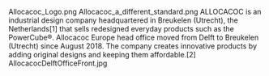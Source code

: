 Allocacoc_Logo.png Allocacoc_a_different_standard.png ALLOCACOC is an industrial design company headquartered in Breukelen (Utrecht), the Netherlands[1] that sells redesigned everyday products such as the PowerCube®. Allocacoc Europe head office moved from Delft to Breukelen (Utrecht) since August 2018. The company creates innovative products by adding original designs and keeping them affordable.[2] AllocacocDelftOfficeFront.jpg

